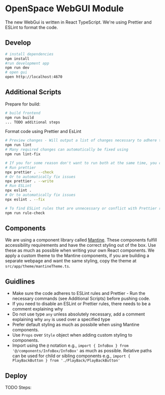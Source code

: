 # OpenSpace WebGUI Module

The new WebGui is written in React TypeScript. We're using Prettier and ESLint to format the code.

## Develop

```sh
# install dependencies
npm install
#run development app
npm run dev
# open gui
open http://localhost:4670
```

## Additional Scripts
 Prepare for build:
 ```sh
 # build frontend
 npm run build
 ... TODO additional steps
 ```

 Format code using Prettier and EsLint
 ```sh
 # Preview changes - Will output a list of changes necessary to adhere to the rules
 npm run lint
 # Many required changes can automatically be fixed using
 npm run lint-fix

 # If you for some reason don't want to run both at the same time, you can
 # Run prettier
 npx prettier . --check
 # Or to automatically fix issues
 npx prettier . --write
 # Run ESLint
 npx eslint .
 # Or to automatically fix issues
 npx eslint . --fix

 # To find ESLint rules that are unnecessary or conflict with Prettier rules, run
 npm run rule-check
 ```

## Components
We are using a component library called [Mantine](https://mantine.dev). These components fulfill accessibility requirements and have the correct styling out of the box. Use these as much as possible when writing your own React components.
We apply a custom theme to the Mantine components, if you are building a separate webpage and want the same styling, copy the theme at `src/app/theme/mantineTheme.ts`.

## Guidlines
 - Make sure the code adheres to ESLint rules and Prettier - Run the necessary commands (see Additional Scripts) before pushing code.
 - If you need to disable an ESLint or Prettier rules, there needs to be a comment explaining why
 - Do not use type `any` unless absolutely necessary, add a comment explaining why `any` is used over a specified type
 - Prefer default styling as much as possbile when using Mantine components.
 - Use `Props` over `Style` object when adding custom styling to components.
 - Import using the `@` notation e.g., `import { InfoBox } from '@/components/InfoBox/InfoBox'` as much as possible. Relative paths can be used for child or sibling components e.g., `import { PlayBackButton } from './PlayBack/PlayBackButton'`


 ## Deploy
 TODO Steps: